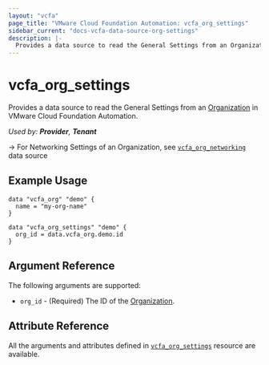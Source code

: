 ```yaml
---
layout: "vcfa"
page_title: "VMware Cloud Foundation Automation: vcfa_org_settings"
sidebar_current: "docs-vcfa-data-source-org-settings"
description: |-
  Provides a data source to read the General Settings from an Organization in VMware Cloud Foundation Automation.
---
```


# vcfa\_org\_settings

Provides a data source to read the General Settings from an [Organization][vcfa_org-ds] in VMware Cloud Foundation Automation.

_Used by: **Provider**, **Tenant**_

-> For Networking Settings of an Organization, see [`vcfa_org_networking`](/providers/vmware/vcfa/latest/docs/data-sources/org_networking) data source 

## Example Usage

```hcl
data "vcfa_org" "demo" {
  name = "my-org-name"
}

data "vcfa_org_settings" "demo" {
  org_id = data.vcfa_org.demo.id
}
```

## Argument Reference

The following arguments are supported:

- `org_id` - (Required) The ID of the [Organization][vcfa_org-ds].

## Attribute Reference

All the arguments and attributes defined in
[`vcfa_org_settings`](/providers/vmware/vcfa/latest/docs/resources/org_settings) resource are
available.

[vcfa_org-ds]: /providers/vmware/vcfa/latest/docs/data-sources/org